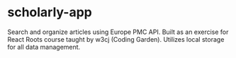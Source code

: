 # scholarly-app
Search and organize articles using Europe PMC API. Built as an exercise for React Roots course taught by w3cj (Coding Garden). Utilizes local storage for all data management.
